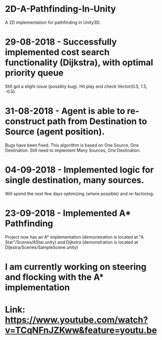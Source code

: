 # 2D-A-Pathfinding-In-Unity
A 2D implementation for pathfinding in Unity3D.

# 29-08-2018 - Successfully implemented cost search functionality (Dijkstra), with optimal priority queue
Still got a slight issue (possibly bug). Hit play and check Vector(0.5, 1.5, -0.5).

# 31-08-2018 - Agent is able to re-construct path from Destination to Source (agent position).
Bugs have been fixed.
This algorithm is based on One Source, One Destination. Still need to implement Many Sources, One Destination.

# 04-09-2018 - Implemented logic for single destination, many sources.
Will spend the next few days optimizing (where possible) and re-factoring.

# 23-09-2018 - Implemented A* Pathfinding
Project now has an A* implementation (demonstration is located at "A Star"/Scenes/AStar.unity) and Dijkstra (demonstration is located at Dijkstra/Scenes/SampleScene.unity)

# I am currently working on steering and flocking with the A* implementation

# Link: https://www.youtube.com/watch?v=TCqNFnJZKww&feature=youtu.be

